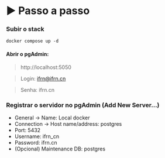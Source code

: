 # ▶️ Passo a passo

### Subir o stack

```
docker compose up -d
```

#### Abrir o pgAdmin: 
> http://localhost:5050

> Login: ifrn@ifrn.cn

> Senha: ifrn.cn 

### Registrar o servidor no pgAdmin (Add New Server…)

- General → Name: Local docker 
- Connection → Host name/address: postgres 
- Port: 5432 
- Username: ifrn_cn 
- Password: ifrn.cn 
- (Opcional) Maintenance DB: postgres
